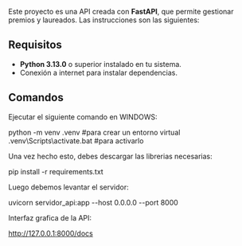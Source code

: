 Este proyecto es una API creada con **FastAPI**, que permite gestionar premios y laureados.
Las instrucciones son las siguientes:

## Requisitos

- **Python 3.13.0** o superior instalado en tu sistema.
- Conexión a internet para instalar dependencias.


## Comandos

Ejecutar el siguiente comando en WINDOWS:

python -m venv .venv #para crear un entorno virtual
.venv\Scripts\activate.bat   #para activarlo


Una vez hecho esto, debes descargar las librerias necesarias:

pip install -r requirements.txt 


Luego debemos levantar el servidor:

uvicorn servidor_api:app --host 0.0.0.0 --port 8000


Interfaz grafica de la API:

http://127.0.0.1:8000/docs